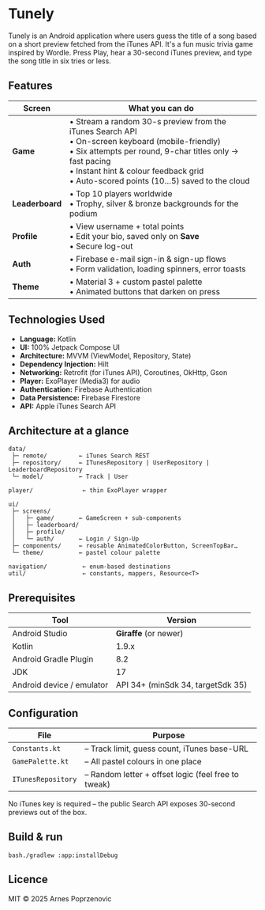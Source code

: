 # Tunely 

Tunely is an Android application where users guess the title of a song based on a short preview fetched from the iTunes API. It's a fun music trivia game inspired by Wordle.
Press Play, hear a 30-second iTunes preview, and type the song title in six tries or less.

## Features

| Screen          | What you can do                                                                                                                                                                                                                                              |
| --------------- | ------------------------------------------------------------------------------------------------------------------------------------------------------------------------------------------------------------------------------------------------------------ |
| **Game**        | • Stream a random 30-s preview from the iTunes Search API<br>• On-screen keyboard (mobile-friendly)<br>• Six attempts per round, 9-char titles only → fast pacing<br>• Instant hint & colour feedback grid<br>• Auto-scored points (10…5) saved to the cloud |
| **Leaderboard** | • Top 10 players worldwide<br>• Trophy, silver & bronze backgrounds for the podium                                                                                                                                                                           |
| **Profile**     | • View username + total points<br>• Edit your bio, saved only on **Save**<br>• Secure log-out                                                                                                                                                                |
| **Auth**        | • Firebase e-mail sign-in & sign-up flows<br>• Form validation, loading spinners, error toasts                                                                                                                                                               |
| **Theme**       | • Material 3 + custom pastel palette<br>• Animated buttons that darken on press                                                                                                                                                                              |

## Technologies Used

*   **Language:** Kotlin
*   **UI:** 100% Jetpack Compose UI
*   **Architecture:** MVVM (ViewModel, Repository, State)
*   **Dependency Injection:** Hilt
*   **Networking:** Retrofit (for iTunes API), Coroutines, OkHttp, Gson
*   **Player:** ExoPlayer (Media3) for audio
*   **Authentication:** Firebase Authentication
*   **Data Persistence:** Firebase Firestore
*   **API:** Apple iTunes Search API

## Architecture at a glance
```text
data/
 ├─ remote/         ← iTunes Search REST
 ├─ repository/     ← ITunesRepository | UserRepository | LeaderboardRepository
 └─ model/          ← Track | User

player/              ← thin ExoPlayer wrapper

ui/
 ├─ screens/
 │   ├─ game/       ← GameScreen + sub-components
 │   ├─ leaderboard/
 │   ├─ profile/
 │   └─ auth/       ← Login / Sign-Up
 ├─ components/     ← reusable AnimatedColorButton, ScreenTopBar…
 └─ theme/          ← pastel colour palette

navigation/          ← enum-based destinations
util/                ← constants, mappers, Resource<T>
```

## Prerequisites
| Tool                      | Version                           |
| ------------------------- | --------------------------------- |
| Android Studio            | **Giraffe** (or newer)            |
| Kotlin                    | 1.9.x                             |
| Android Gradle Plugin     | 8.2                               |
| JDK                       | 17                                |
| Android device / emulator | API 34+ (minSdk 34, targetSdk 35) |


## Configuration
| File               | Purpose                                             |
| ------------------ | --------------------------------------------------- |
| `Constants.kt`     | – Track limit, guess count, iTunes base-URL         |
| `GamePalette.kt`   | – All pastel colours in one place                   |
| `ITunesRepository` | – Random letter + offset logic (feel free to tweak) |

No iTunes key is required – the public Search API exposes 30-second previews out of the box.

## Build & run
```bash./gradlew :app:installDebug```

## Licence
MIT © 2025 Arnes Poprzenovic
